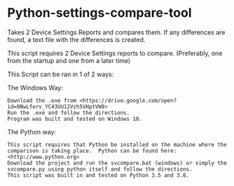 Python-settings-compare-tool
===================================

Takes 2 Device Settings Reports and compares them.  If any differences are found, a text file with the differences is created.

This script requires 2 Device Settings reports to compare. (Preferably, one from the startup and one from a later time)

This Script can be ran in 1 of 2 ways:

The Windows Way:

    Download the .exe from <https://drive.google.com/open?id=0BwLforv_YC43UU12Vzh5VHptVW8>
    Run the .exe and follow the directions.
    Program was built and tested on Windows 10.

The Python way:

    This script requires that Python be installed on the machine where the comparison is taking place.  Python can be found here: <http://www.python.org>
    Download the project and run the svcompare.bat (windows) or simply the svcompare.py using python itself and follow the directions.
    This script was built in and tested on Python 3.5 and 3.6.
